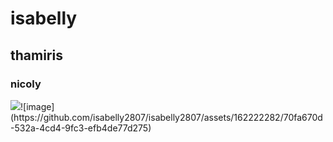 <h1>isabelly</h1>
<h2>thamiris</h2>
<h3>nicoly</h3>
<img src="imagem.jpg">![image](https://github.com/isabelly2807/isabelly2807/assets/162222282/70fa670d-532a-4cd4-9fc3-efb4de77d275)
<jhref=https://www.amigonaosecompra.com.br/>
